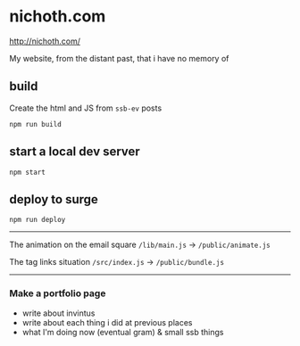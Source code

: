 # nichoth.com

http://nichoth.com/

My website, from the distant past, that i have no memory of

## build
Create the html and JS from `ssb-ev` posts
```
npm run build
```

## start a local dev server
```
npm start
```

## deploy to surge
```
npm run deploy
```
--------------------------------------------

The animation on the email square
`/lib/main.js` -> `/public/animate.js`

The tag links situation
`/src/index.js` -> `/public/bundle.js`

---------------------------------------------------

### Make a portfolio page
* write about invintus
* write about each thing i did at previous places
* what I'm doing now (eventual gram) & small ssb things






